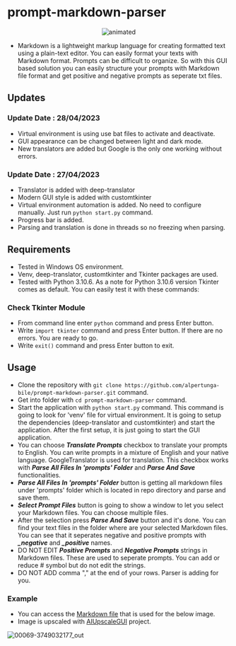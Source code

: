 # prompt-markdown-parser

<p align="center">
  <img src=https://user-images.githubusercontent.com/76731692/234883310-86fceaa3-45b3-4870-83ca-3642b98ccf20.gif alt="animated" />
</p>

- Markdown is a lightweight markup language for creating formatted text using a plain-text editor. You can easily format your texts with Markdown format. Prompts can be difficult to organize. So with this GUI based solution you can easily structure your prompts with Markdown file format and get positive and negative prompts as seperate txt files.

## Updates
### Update Date : 28/04/2023
- Virtual environment is using use bat files to activate and deactivate.
- GUI appearance can be changed between light and dark mode.
- New translators are added but Google is the only one working without errors.

### Update Date : 27/04/2023
- Translator is added with deep-translator
- Modern GUI style is added with customtkinter
- Virtual environment automation is added. No need to configure manually. Just run ```python start.py``` command.
- Progress bar is added.
- Parsing and translation is done in threads so no freezing when parsing.

## Requirements
- Tested in Windows OS environment.
- Venv, deep-translator, customtkinter and Tkinter packages are used.
- Tested with Python 3.10.6. As a note for Python 3.10.6 version Tkinter comes as default. You can easily test it with these commands:

### Check Tkinter Module
- From command line enter ```python``` command and press Enter button.
- Write ```import tkinter``` command and press Enter button. If there are no errors. You are ready to go.
- Write ```exit()``` command and press Enter button to exit.

## Usage
- Clone the repository with ```git clone https://github.com/alpertunga-bile/prompt-markdown-parser.git``` command.
- Get into folder with ```cd prompt-markdown-parser``` command.
- Start the application with ```python start.py``` command. This command is going to look for 'venv' file for virtual environment. It is going to setup the dependencies (deep-translator and customtkinter) and start the application. After the first setup, it is just going to start the GUI application.
- You can choose ***Translate Prompts*** checkbox to translate your prompts to English. You can write prompts in a mixture of English and your native language. GoogleTranslator is used for translation. This checkbox works with ***Parse All Files In 'prompts' Folder*** and ***Parse And Save*** functionalities.
- ***Parse All Files In 'prompts' Folder*** button is getting all markdown files under 'prompts' folder which is located in repo directory and parse and save them.
- ***Select Prompt Files*** button is going to show a window to let you select your Markdown files. You can choose multiple files.
- After the selection press ***Parse And Save*** button and it's done. You can find your text files in the folder where are your selected Markdown files. You can see that it seperates negative and positive prompts with ***_negative*** and ***_positive*** names.
- DO NOT EDIT ***Positive Prompts*** and ***Negative Prompts*** strings in Markdown files. These are used to seperate prompts. You can add or reduce # symbol but do not edit the strings.
- DO NOT ADD comma "," at the end of your rows. Parser is adding for you.

### Example
- You can access the [Markdown file](https://github.com/alpertunga-bile/prompt-markdown-parser/blob/master/example/example.md) that is used for the below image.
- Image is upscaled with [AIUpscaleGUI](https://github.com/alpertunga-bile/AIUpscaleGUI) project.

![00069-3749032177_out](https://user-images.githubusercontent.com/76731692/233834377-0b2b717b-5301-4672-93d4-0d8a56d68a88.png)
